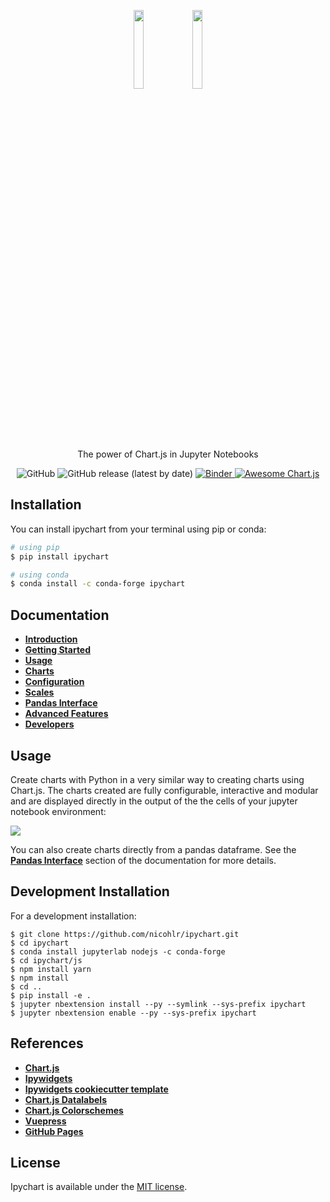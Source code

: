 <p align="center">
    <img src="./docs/docs/.vuepress/public/ipychart.png#gh-light-mode-only" width="18%">
    <img src="./docs/docs/.vuepress/public/ipychart-dark.png#gh-dark-mode-only" width="18%"><br>
    The power of Chart.js in Jupyter Notebooks
</p>

<p align="center">
    <img alt="GitHub" src="https://img.shields.io/github/license/nicohlr/ipychart">
    <img alt="GitHub release (latest by date)" src="https://img.shields.io/github/v/release/nicohlr/ipychart">
    <a href="https://mybinder.org/v2/gh/nicohlr/ipychart-demo-notebooks/master">
        <img alt="Binder" src="https://mybinder.org/badge_logo.svg">
    </a>
    <a href="https://github.com/chartjs/awesome">
        <img alt="Awesome Chart.js" src="https://img.shields.io/static/v1?message=awesome&logo=awesome-lists&labelColor=fc60a8&color=494368&logoColor=white&label=%20">
    </a>
</p>

Installation
------------

You can install ipychart from your terminal using pip or conda:

```bash
# using pip
$ pip install ipychart

# using conda
$ conda install -c conda-forge ipychart
```

Documentation
------------

- [**Introduction**](https://nicohlr.github.io/ipychart/user_guide/introduction.html)
- [**Getting Started**](https://nicohlr.github.io/ipychart/user_guide/getting_started.html)
- [**Usage**](https://nicohlr.github.io/ipychart/user_guide/usage.html)
- [**Charts**](https://nicohlr.github.io/ipychart/user_guide/charts.html)
- [**Configuration**](https://nicohlr.github.io/ipychart/user_guide/configuration.html)
- [**Scales**](https://nicohlr.github.io/ipychart/user_guide/scales.html)
- [**Pandas Interface**](https://nicohlr.github.io/ipychart/user_guide/pandas.html)
- [**Advanced Features**](https://nicohlr.github.io/ipychart/user_guide/advanced.html)
- [**Developers**](https://nicohlr.github.io/ipychart/developer_guide/development_installation.html)

Usage
------------

Create charts with Python in a very similar way to creating charts using Chart.js. The charts created are fully configurable, interactive and modular and are displayed directly in the output of the the cells of your jupyter notebook environment:

![](./docs/docs/.vuepress/public/ipychart-demo.gif)

You can also create charts directly from a pandas dataframe. See the [**Pandas Interface**](https://nicohlr.github.io/ipychart/user_guide/pandas.html) section of the documentation for more details.

Development Installation 
------------

For a development installation:

    $ git clone https://github.com/nicohlr/ipychart.git
    $ cd ipychart
    $ conda install jupyterlab nodejs -c conda-forge
    $ cd ipychart/js
    $ npm install yarn
    $ npm install 
    $ cd .. 
    $ pip install -e .
    $ jupyter nbextension install --py --symlink --sys-prefix ipychart
    $ jupyter nbextension enable --py --sys-prefix ipychart

References
------------

- [**Chart.js**](https://www.chartjs.org/)
- [**Ipywidgets**](https://ipywidgets.readthedocs.io/en/latest/index.html)
- [**Ipywidgets cookiecutter template**](https://github.com/jupyter-widgets/widget-cookiecutter)
- [**Chart.js Datalabels**](https://github.com/chartjs/chartjs-plugin-datalabels)
- [**Chart.js Colorschemes**](https://github.com/nagix/chartjs-plugin-colorschemes)
- [**Vuepress**](https://vuepress.vuejs.org/)
- [**GitHub Pages**](https://pages.github.com/)

License
------------

Ipychart is available under the [MIT license](https://opensource.org/licenses/MIT).